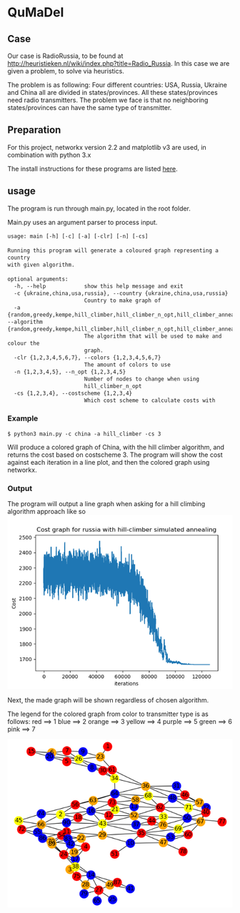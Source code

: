 # QuMaDel

## Case
Our case is RadioRussia, to be found at http://heuristieken.nl/wiki/index.php?title=Radio_Russia.
In this case we are given a problem, to solve via heuristics.

The problem is as following:
Four  different countries: USA, Russia, Ukraine and China all are divided in states/provinces. All these states/provinces need radio transmitters. The problem we face is that no neighboring states/provinces can have the same type of transmitter.

## Preparation

For this project, networkx version 2.2 and matplotlib v3 are used, in combination with python 3.x

The install instructions for these programs are listed [here](requirements.md).

## usage

The program is run through main.py, located in the root folder.

Main.py uses an argument parser to process input.


```
usage: main [-h] [-c] [-a] [-clr] [-n] [-cs]

Running this program will generate a coloured graph representing a country
with given algorithm.

optional arguments:
  -h, --help            show this help message and exit
  -c {ukraine,china,usa,russia}, --country {ukraine,china,usa,russia}
                        Country to make graph of
  -a {random,greedy,kempe,hill_climber,hill_climber_n_opt,hill_climber_annealing}, --algorithm {random,greedy,kempe,hill_climber,hill_climber_n_opt,hill_climber_annealing}
                        The algorithm that will be used to make and colour the
                        graph.
  -clr {1,2,3,4,5,6,7}, --colors {1,2,3,4,5,6,7}
                        The amount of colors to use
  -n {1,2,3,4,5}, --n_opt {1,2,3,4,5}
                        Number of nodes to change when using
                        hill_climber_n_opt
  -cs {1,2,3,4}, --costscheme {1,2,3,4}
                        Which cost scheme to calculate costs with

```

### Example
```
$ python3 main.py -c china -a hill_climber -cs 3
```

Will produce a colored graph of China, with the hill climber algorithm, and returns the cost based on costscheme 3. The program will show the cost against each iteration in a line plot, and then the colored graph using networkx.

### Output
The program will output a line graph when asking for a hill climbing algorithm approach
like so
![](results/chart.png)


Next, the made graph will be shown regardless of chosen algorithm.

The legend for the colored graph from color to transmitter type is as follows:
red ==> 1
blue ==> 2
orange ==> 3
yellow ==> 4
purple ==> 5
green ==> 6
pink ==> 7

![](results/graph.png)
